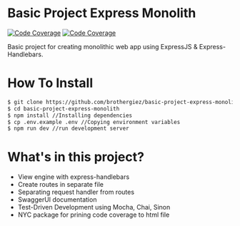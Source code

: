 # Basic Project Express Monolith

[![Code Coverage](https://img.shields.io/badge/coverage-100%25-brightgreen)](https://github.com/brothergiez/basic-project-express-monolith) [![Code Coverage](https://img.shields.io/badge/version-v1.0.0-yellowgreenn)](https://github.com/brothergiez/basic-project-express-monolith)

Basic project for creating monolithic web app using ExpressJS & Express-Handlebars.

# How To Install
```sh
$ git clone https://github.com/brothergiez/basic-project-express-monolith.git
$ cd basic-project-express-monolith
$ npm install //Installing dependencies
$ cp .env.example .env //Copying environment variables
$ npm run dev //run development server
```

# What's in this project?
  - View engine with express-handlebars
  - Create routes in separate file
  - Separating request handler from routes
  - SwaggerUI documentation
  - Test-Driven Development using Mocha, Chai, Sinon
  - NYC package for prining code coverage to html file